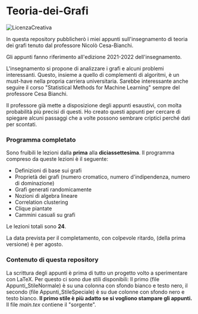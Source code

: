 # Teoria-dei-Grafi
![LicenzaCreativa](https://img.shields.io/badge/Licenza-CC%2FBY%2FNC%2FSA-yellow.svg?style=for-the-badge)

In questa repository pubblicherò i miei appunti sull'insegnamento di teoria dei grafi tenuto dal professore Nicolò Cesa-Bianchi. 

Gli appunti fanno riferimento all'edizione 2021-2022 dell'insegnamento. 

L'insegnamento si propone di analizzare i grafi e alcuni problemi interessanti. Questo, insieme a quello di complementi di algoritmi, è un must-have nella propria carriera universitaria. Sarebbe interessante anche seguire il corso "Statistical Methods for Machine Learning" sempre del professore Cesa Bianchi. 

Il professore già mette a disposizione degli appunti esaustivi, con molta probabilità più precisi di questi. Ho creato questi appunti per cercare di spiegare alcuni passaggi che a volte possono sembrare criptici perché dati per scontati.


### Programma completato

Sono fruibili le lezioni dalla **prima** alla **diciassettesima**. Il programma compreso da queste lezioni è il seguente:

- Definizioni di base sui grafi
- Proprietà dei grafi (numero cromatico, numero d'indipendenza, numero di dominazione)
- Grafi generati randomicamente
- Nozioni di algebra lineare
- Correlation clustering
- Clique piantate
- Cammini casuali su grafi

Le lezioni totali sono **24**.

La data prevista per il completamento, con colpevole ritardo, (della prima versione) è per agosto.

### Contenuto di questa repository

La scrittura degli appunti è prima di tutto un progetto volto a sperimentare con LaTeX. Per questo ci sono due stili disponibili: Il primo (file  Appunti_StileNormale) è su una colonna con sfondo bianco e testo nero, il secondo (file Appunti_StileSpeciale) è su due colonne con sfondo nero e testo bianco. **Il primo stile è più adatto se si vogliono stampare gli appunti.**
Il file *main.tex* contiene il "sorgente". 
